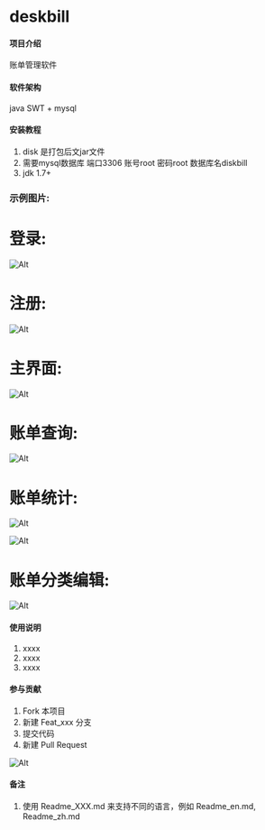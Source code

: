 # deskbill

#### 项目介绍
账单管理软件

#### 软件架构
java SWT + mysql  



#### 安装教程

1. disk 是打包后文jar文件
2. 需要mysql数据库  端口3306 账号root 密码root 数据库名diskbill
3. jdk 1.7+

### 示例图片:
# 登录:
![Alt](https://github.com/LIAILU526214/deskbill/blob/master/exampleImg/1571889866.jpg)

# 注册:
![Alt](https://github.com/LIAILU526214/deskbill/blob/master/exampleImg/1571889913(1).jpg)

# 主界面:
![Alt](https://github.com/LIAILU526214/deskbill/blob/master/exampleImg/1571889953.jpg)

# 账单查询:
![Alt](https://github.com/LIAILU526214/deskbill/blob/master/exampleImg/1571889997(1).jpg)

# 账单统计:
![Alt](https://github.com/LIAILU526214/deskbill/blob/master/exampleImg/1571890078(1).png)

![Alt](https://github.com/LIAILU526214/deskbill/blob/master/exampleImg/1571890110(1).png)

# 账单分类编辑:
![Alt](https://github.com/LIAILU526214/deskbill/blob/master/exampleImg/1571889979(1).jpg)

#### 使用说明

1. xxxx
2. xxxx
3. xxxx

#### 参与贡献

1. Fork 本项目
2. 新建 Feat_xxx 分支
3. 提交代码
4. 新建 Pull Request


![Alt](https://www.lutongli.com/images/GZH.png)

#### 备注

1. 使用 Readme\_XXX.md 来支持不同的语言，例如 Readme\_en.md, Readme\_zh.md
